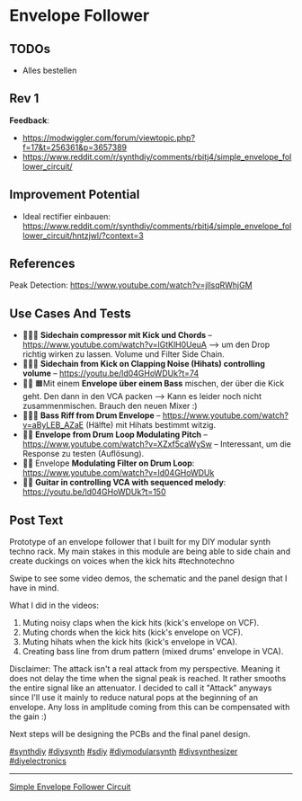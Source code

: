 # Envelope Follower

## TODOs

* Alles bestellen



## Rev 1 

**Feedback**:

* https://modwiggler.com/forum/viewtopic.php?f=17&t=256361&p=3657389
* https://www.reddit.com/r/synthdiy/comments/rbitj4/simple_envelope_follower_circuit/



## Improvement Potential

* Ideal rectifier einbauen: https://www.reddit.com/r/synthdiy/comments/rbitj4/simple_envelope_follower_circuit/hntzjwl/?context=3



## References

Peak Detection: https://www.youtube.com/watch?v=jllsqRWhjGM





## Use Cases And Tests

* 👍🏻✅ **Sidechain compressor mit Kick und Chords** – https://www.youtube.com/watch?v=lGtKlH0UeuA --> um den Drop richtig wirken zu lassen. Volume und Filter Side Chain.
* 👍🏻✅ **Sidechain from Kick on Clapping Noise (Hihats) controlling volume** – https://youtu.be/ld04GHoWDUk?t=74
* 👍🏻 🟧Mit einem **Envelope über einem Bass** mischen, der über die Kick geht. Den dann in den VCA packen --> Kann es leider noch nicht zusammenmischen. Brauch den neuen Mixer :)
* 👍🏻✅ **Bass Riff from Drum Envelope** – https://www.youtube.com/watch?v=aByLEB_AZaE (Hälfte) mit Hihats bestimmt witzig.
* 👍🏻 **Envelope from Drum Loop Modulating Pitch** – https://www.youtube.com/watch?v=XZxf5caWySw – Interessant, um die Response zu testen (Auflösung).
* 👍🏻 Envelope **Modulating Filter on Drum Loop**: https://www.youtube.com/watch?v=ld04GHoWDUk
* 👍🏻 **Guitar in controlling VCA with sequenced melody**: https://youtu.be/ld04GHoWDUk?t=150







## Post Text

Prototype of an envelope follower that I built for my DIY modular synth techno rack. My main stakes in this module are being able to side chain and create duckings on voices when the kick hits #technotechno

Swipe to see some video demos, the schematic and the panel design that I have in mind. 

What I did in the videos:

1. Muting noisy claps when the kick hits (kick's envelope on VCF).
2. Muting chords when the kick hits (kick's envelope on VCF).
3. Muting hihats when the kick hits (kick's envelope in VCA).
4. Creating bass line from drum pattern (mixed drums' envelope in VCA).

Disclaimer: The attack isn't a real attack from my perspective. Meaning it does not delay the time when the signal peak is reached. It rather smooths the entire signal like an attenuator. I decided to call it "Attack" anyways since I'll use it mainly to reduce natural pops at the beginning of an envelope. Any loss in amplitude coming from this can be compensated with the gain :)

Next steps will be designing the PCBs and the final panel design.

[#synthdiy](https://www.instagram.com/explore/tags/synthdiy/) [#diysynth](https://www.instagram.com/explore/tags/diysynth/) [#sdiy](https://www.instagram.com/explore/tags/sdiy/) [#diymodularsynth](https://www.instagram.com/explore/tags/diymodularsynth/) [#diysynthesizer](https://www.instagram.com/explore/tags/diysynthesizer/) [#diyelectronics](https://www.instagram.com/explore/tags/diyelectronics/)

----



[Simple Envelope Follower Circuit](https://www.reddit.com/r/synthdiy/comments/rbitj4/simple_envelope_follower_circuit/)



